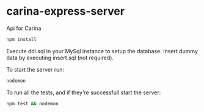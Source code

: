 # carina-express-server
Api for Carina
```bash
npm install
```

Execute ddl.sql in your MySql instance to setup the database. Insert dummy data by executing insert.sql (not required).

To start the server run:
```bash
nodemon
```
To run all the tests, and if they're successfull start the server:
```bash
npm test && nodemon
```
